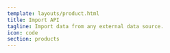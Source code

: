 ```yaml
---
template: layouts/product.html
title: Import API
tagline: Import data from any external data source.
icon: code
section: products
---
```

